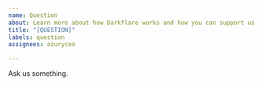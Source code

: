 ```yaml
---
name: Question
about: Learn more about how Darkflare works and how you can support us.
title: "[QUESTION]"
labels: question
assignees: azuryceo

---
```


Ask us something.
